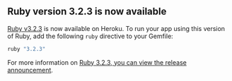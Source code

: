 ## Ruby version 3.2.3 is now available

[Ruby v3.2.3](/articles/ruby-support#ruby-versions) is now available on Heroku. To run
your app using this version of Ruby, add the following `ruby` directive to your Gemfile:

```ruby
ruby "3.2.3"
```

For more information on [Ruby 3.2.3, you can view the release announcement](https://www.ruby-lang.org/en/news/).
